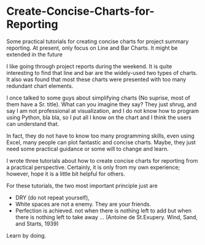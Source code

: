 # Create-Concise-Charts-for-Reporting

Some practical tutorials for creating concise charts for project summary reporting. 
At present, only focus on Line and Bar Charts. 
It might be extended in the future

I like going through project reports during the weekend. 
It is quite interesting to find that line and bar are the widely-used two types of charts. 
It also was found that most these charts were presented with too many redundant chart elements.

I once talked to some guys about simplifying charts (No suprise, most of them have a Sr. title). 
What can you imagine they say? 
They just shrug, and say I am not professional at visualization, 
and I do not know how to program using Python, bla bla,
so I put all I know on the chart and I think the users can understand that. 

In fact, they do not have to know too many programming skills, 
even using Excel, many people can plot fantastic and concise charts. 
Maybe, they just need some practical guidance or some will to change and learn.

I wrote three tutorials about how to create concise charts for reporting from a practical perspective. 
Certainly, it is only from my own experience; however, hope it is a little bit helpful for others.

For these tutorials, the two most important principle just are 
- DRY (do not repeat yourself),
- White spaces are not a enemy. They are your friends.
- Perfection is achieved. not when there is nothing left to add but when there is nothing left to take away ... 
  (Antoine de St.Exupery. Wind, Sand, and Starts, 1939)

Learn by doing.
